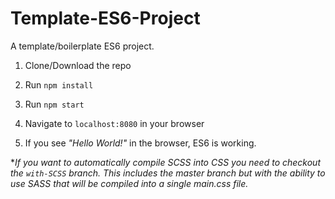 # Template-ES6-Project
A template/boilerplate ES6 project.

1. Clone/Download the repo

2. Run `npm install`

3. Run `npm start`

4. Navigate to `localhost:8080` in your browser

5. If you see _"Hello World!"_ in the browser, ES6 is working.

**If you want to automatically compile SCSS into CSS you need to checkout the `with-SCSS` branch. This includes the master branch but with the ability to use SASS that will be compiled into a single main.css file.*
